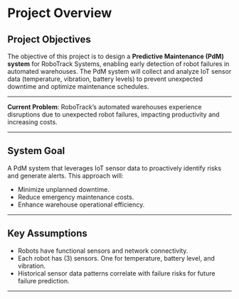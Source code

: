 # Project Overview

## Project Objectives

The objective of this project is to design a **Predictive Maintenance (PdM) system** for RoboTrack Systems, enabling early detection of robot failures in automated warehouses. The PdM system will collect and analyze IoT sensor data (temperature, vibration, battery levels) to prevent unexpected downtime and optimize maintenance schedules.

---

**Current Problem**:
RoboTrack’s automated warehouses experience disruptions due to unexpected robot failures, impacting productivity and increasing costs.

---

## System Goal
A PdM system that leverages IoT sensor data to proactively identify risks and generate alerts. This approach will:
- Minimize unplanned downtime.
- Reduce emergency maintenance costs.
- Enhance warehouse operational efficiency.

---


## Key Assumptions
- Robots have functional sensors and network connectivity.
- Each robot has (3) sensors. One for temperature, battery level, and vibration.
- Historical sensor data patterns correlate with failure risks for future failure prediction.

---
